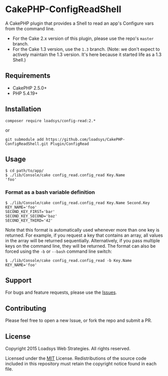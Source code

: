 # CakePHP-ConfigReadShell

A CakePHP plugin that provides a Shell to read an app's Configure vars from the command line.

* For the Cake 2.x version of this plugin, please use the repo's `master` branch.
* For the Cake 1.3 version, use the `1.3` branch. (Note: we don't expect to actively maintain the 1.3 version. It's here because it started life as a 1.3 Shell.)


## Requirements

* CakePHP 2.5.0+
* PHP 5.4.19+


## Installation

`composer require loadsys/config-read:2.*`

or

`git submodule add https://github.com/loadsys/CakePHP-ConfigReadShell.git Plugin/ConfigRead`


## Usage

```shell
$ cd path/to/app/
$ ./lib/Console/cake config_read.config_read Key.Name
'foo'
```

### Format as a bash variable definition

```shell
$ ./lib/Console/cake config_read.config_read Key.Name Second.Key
KEY_NAME='foo'
SECOND_KEY_FIRST='bar'
SECOND_KEY_SECOND='baz'
SECOND_KEY_THIRD='42'
```

Note that this format is automatically used whenever more than one key is returned. For example, if you request a key that contains an array, all values in the array will be returned sequentially. Alternatively, if you pass multiple keys on the command line, they will be returned. The format can also be forced using the `-b` or `--bash` command line switch:

```shell
$ ./lib/Console/cake config_read.config_read -b Key.Name
KEY_NAME='foo'
```


## Support

For bugs and feature requests, please use the [Issues](https://github.com/loadsys/CakePHP-ConfigReadShell/issues).


## Contributing

Please feel free to open a new Issue, or fork the repo and submit a PR.


## License

Copyright 2015 Loadsys Web Strategies. All rights reserved.

Licensed under the [MIT](http://www.opensource.org/licenses/mit-license.php) License. Redistributions of the source code included in this repository must retain the copyright notice found in each file.
